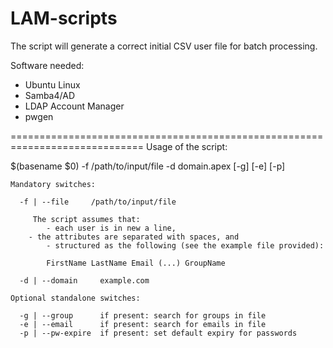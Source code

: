 # LAM-scripts
The script will generate a correct initial CSV user file for batch processing.

Software needed:
- Ubuntu Linux
- Samba4/AD
- LDAP Account Manager
- pwgen

=============================================================================
Usage of the script:

  $(basename $0) -f /path/to/input/file -d domain.apex [-g] [-e] [-p]

	Mandatory switches:

	  -f | --file     /path/to/input/file

	     The script assumes that:
		    - each user is in new a line,
        - the attributes are separated with spaces, and
		    - structured as the following (see the example file provided):
		
		    FirstName LastName Email (...) GroupName

	  -d | --domain     example.com

	Optional standalone switches:

	  -g | --group      if present: search for groups in file
	  -e | --email 	    if present: search for emails in file
	  -p | --pw-expire  if present: set default expiry for passwords
